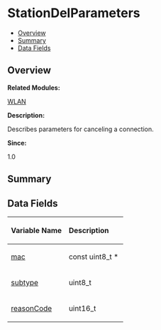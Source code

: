 # StationDelParameters<a name="EN-US_TOPIC_0000001054879572"></a>

-   [Overview](#section1539147886165636)
-   [Summary](#section269797512165636)
-   [Data Fields](#pub-attribs)

## **Overview**<a name="section1539147886165636"></a>

**Related Modules:**

[WLAN](wlan.md)

**Description:**

Describes parameters for canceling a connection. 

**Since:**

1.0

## **Summary**<a name="section269797512165636"></a>

## Data Fields<a name="pub-attribs"></a>

<a name="table708901259165636"></a>
<table><thead align="left"><tr id="row1109630976165636"><th class="cellrowborder" valign="top" width="50%" id="mcps1.1.3.1.1"><p id="p1298136533165636"><a name="p1298136533165636"></a><a name="p1298136533165636"></a>Variable Name</p>
</th>
<th class="cellrowborder" valign="top" width="50%" id="mcps1.1.3.1.2"><p id="p953141436165636"><a name="p953141436165636"></a><a name="p953141436165636"></a>Description</p>
</th>
</tr>
</thead>
<tbody><tr id="row833083917165636"><td class="cellrowborder" valign="top" width="50%" headers="mcps1.1.3.1.1 "><p id="p471164518165636"><a name="p471164518165636"></a><a name="p471164518165636"></a><a href="wlan.md#ga83cfa2d4899721ac3448d99ea5b0bef2">mac</a></p>
</td>
<td class="cellrowborder" valign="top" width="50%" headers="mcps1.1.3.1.2 "><p id="p1053032347165636"><a name="p1053032347165636"></a><a name="p1053032347165636"></a>const uint8_t * </p>
</td>
</tr>
<tr id="row2012560843165636"><td class="cellrowborder" valign="top" width="50%" headers="mcps1.1.3.1.1 "><p id="p1263539799165636"><a name="p1263539799165636"></a><a name="p1263539799165636"></a><a href="wlan.md#gac649567339d882d98c5f4ba98bbb241e">subtype</a></p>
</td>
<td class="cellrowborder" valign="top" width="50%" headers="mcps1.1.3.1.2 "><p id="p294513093165636"><a name="p294513093165636"></a><a name="p294513093165636"></a>uint8_t </p>
</td>
</tr>
<tr id="row1691806030165636"><td class="cellrowborder" valign="top" width="50%" headers="mcps1.1.3.1.1 "><p id="p1698946361165636"><a name="p1698946361165636"></a><a name="p1698946361165636"></a><a href="wlan.md#gaadcc8f71dfd7b2c5ecc072cceb5fa3bb">reasonCode</a></p>
</td>
<td class="cellrowborder" valign="top" width="50%" headers="mcps1.1.3.1.2 "><p id="p2090562421165636"><a name="p2090562421165636"></a><a name="p2090562421165636"></a>uint16_t </p>
</td>
</tr>
</tbody>
</table>

